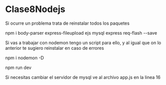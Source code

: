 # Clase8Nodejs

Si ocurre un problema trata de reinstalar todos los paquetes 


npm i body-parser express-fileupload ejs mysql express req-flash --save


Si vas a trabajar con nodemon tengo un script para ello, y al igual que on lo anterior te sugiero reinstalar en caso de errores

npm i nodemon -D

npm run dev

Si necesitas cambiar el servidor de mysql ve al archivo app.js en la linea 16
